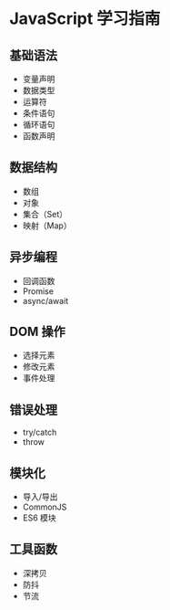 # JavaScript 学习指南

## 基础语法
- 变量声明
- 数据类型
- 运算符
- 条件语句
- 循环语句
- 函数声明

## 数据结构
- 数组
- 对象
- 集合（Set）
- 映射（Map）

## 异步编程
- 回调函数
- Promise
- async/await

## DOM 操作
- 选择元素
- 修改元素
- 事件处理

## 错误处理
- try/catch
- throw

## 模块化
- 导入/导出
- CommonJS
- ES6 模块

## 工具函数
- 深拷贝
- 防抖
- 节流
